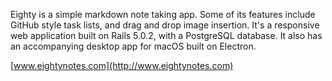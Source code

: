 Eighty is a simple markdown note taking app. Some of its features include GitHub style task lists, and drag and drop image insertion. It's a responsive web application built on Rails 5.0.2, with a PostgreSQL database.
It also has an accompanying desktop app for macOS built on Electron.


[www.eightynotes.com](http://www.eightynotes.com)
